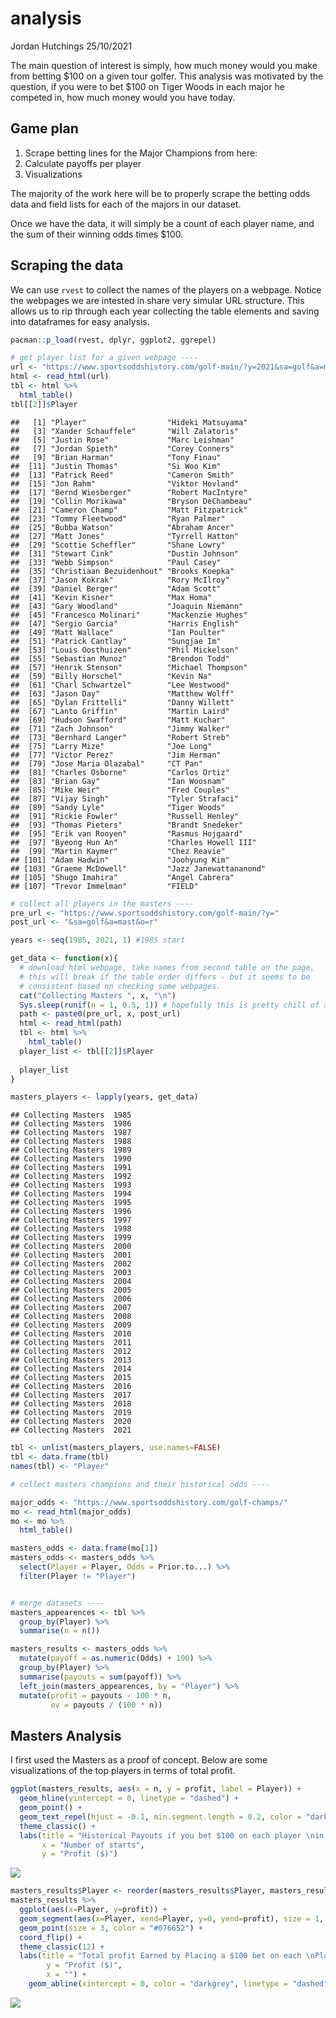 analysis
================
Jordan Hutchings
25/10/2021

The main question of interest is simply, how much money would you make
from betting $100 on a given tour golfer. This analysis was motivated by
the question, if you were to bet $100 on Tiger Woods in each major he
competed in, how much money would you have today.

## Game plan

1.  Scrape betting lines for the Major Champions from here:
2.  Calculate payoffs per player
3.  Visualizations

The majority of the work here will be to properly scrape the betting
odds data and field lists for each of the majors in our dataset.

Once we have the data, it will simply be a count of each player name,
and the sum of their winning odds times $100.

## Scraping the data

We can use `rvest` to collect the names of the players on a webpage.
Notice the webpages we are intested in share very simular URL structure.
This allows us to rip through each year collecting the table elements
and saving into dataframes for easy analysis.

``` r
pacman::p_load(rvest, dplyr, ggplot2, ggrepel)

# get player list for a given webpage ----
url <- "https://www.sportsoddshistory.com/golf-main/?y=2021&sa=golf&a=mast&o=r"
html <- read_html(url)
tbl <- html %>%
  html_table()
tbl[[2]]$Player
```

    ##   [1] "Player"                  "Hideki Matsuyama"       
    ##   [3] "Xander Schauffele"       "Will Zalatoris"         
    ##   [5] "Justin Rose"             "Marc Leishman"          
    ##   [7] "Jordan Spieth"           "Corey Conners"          
    ##   [9] "Brian Harman"            "Tony Finau"             
    ##  [11] "Justin Thomas"           "Si Woo Kim"             
    ##  [13] "Patrick Reed"            "Cameron Smith"          
    ##  [15] "Jon Rahm"                "Viktor Hovland"         
    ##  [17] "Bernd Wiesberger"        "Robert MacIntyre"       
    ##  [19] "Collin Morikawa"         "Bryson DeChambeau"      
    ##  [21] "Cameron Champ"           "Matt Fitzpatrick"       
    ##  [23] "Tommy Fleetwood"         "Ryan Palmer"            
    ##  [25] "Bubba Watson"            "Abraham Ancer"          
    ##  [27] "Matt Jones"              "Tyrrell Hatton"         
    ##  [29] "Scottie Scheffler"       "Shane Lowry"            
    ##  [31] "Stewart Cink"            "Dustin Johnson"         
    ##  [33] "Webb Simpson"            "Paul Casey"             
    ##  [35] "Christiaan Bezuidenhout" "Brooks Koepka"          
    ##  [37] "Jason Kokrak"            "Rory McIlroy"           
    ##  [39] "Daniel Berger"           "Adam Scott"             
    ##  [41] "Kevin Kisner"            "Max Homa"               
    ##  [43] "Gary Woodland"           "Joaquin Niemann"        
    ##  [45] "Francesco Molinari"      "Mackenzie Hughes"       
    ##  [47] "Sergio Garcia"           "Harris English"         
    ##  [49] "Matt Wallace"            "Ian Poulter"            
    ##  [51] "Patrick Cantlay"         "Sungjae Im"             
    ##  [53] "Louis Oosthuizen"        "Phil Mickelson"         
    ##  [55] "Sebastian Munoz"         "Brendon Todd"           
    ##  [57] "Henrik Stenson"          "Michael Thompson"       
    ##  [59] "Billy Horschel"          "Kevin Na"               
    ##  [61] "Charl Schwartzel"        "Lee Westwood"           
    ##  [63] "Jason Day"               "Matthew Wolff"          
    ##  [65] "Dylan Frittelli"         "Danny Willett"          
    ##  [67] "Lanto Griffin"           "Martin Laird"           
    ##  [69] "Hudson Swafford"         "Matt Kuchar"            
    ##  [71] "Zach Johnson"            "Jimmy Walker"           
    ##  [73] "Bernhard Langer"         "Robert Streb"           
    ##  [75] "Larry Mize"              "Joe Long"               
    ##  [77] "Victor Perez"            "Jim Herman"             
    ##  [79] "Jose Maria Olazabal"     "CT Pan"                 
    ##  [81] "Charles Osborne"         "Carlos Ortiz"           
    ##  [83] "Brian Gay"               "Ian Woosnam"            
    ##  [85] "Mike Weir"               "Fred Couples"           
    ##  [87] "Vijay Singh"             "Tyler Strafaci"         
    ##  [89] "Sandy Lyle"              "Tiger Woods"            
    ##  [91] "Rickie Fowler"           "Russell Henley"         
    ##  [93] "Thomas Pieters"          "Brandt Snedeker"        
    ##  [95] "Erik van Rooyen"         "Rasmus Hojgaard"        
    ##  [97] "Byeong Hun An"           "Charles Howell III"     
    ##  [99] "Martin Kaymer"           "Chez Reavie"            
    ## [101] "Adam Hadwin"             "Joohyung Kim"           
    ## [103] "Graeme McDowell"         "Jazz Janewattananond"   
    ## [105] "Shugo Imahira"           "Angel Cabrera"          
    ## [107] "Trevor Immelman"         "FIELD"

``` r
# collect all players in the masters ----
pre_url <- "https://www.sportsoddshistory.com/golf-main/?y="
post_url <- "&sa=golf&a=mast&o=r"

years <- seq(1985, 2021, 1) #1985 start 

get_data <- function(x){
  # download html webpage, take names from second table on the page, 
  # this will break if the table order differs - but it seems to be 
  # consistent based on checking some webpages. 
  cat("Collecting Masters ", x, "\n")
  Sys.sleep(runif(n = 1, 0.5, 1)) # hopefully this is pretty chill of a wait time
  path <- paste0(pre_url, x, post_url)
  html <- read_html(path)
  tbl <- html %>%
    html_table()
  player_list <- tbl[[2]]$Player
  
  player_list
}

masters_players <- lapply(years, get_data)
```

    ## Collecting Masters  1985 
    ## Collecting Masters  1986 
    ## Collecting Masters  1987 
    ## Collecting Masters  1988 
    ## Collecting Masters  1989 
    ## Collecting Masters  1990 
    ## Collecting Masters  1991 
    ## Collecting Masters  1992 
    ## Collecting Masters  1993 
    ## Collecting Masters  1994 
    ## Collecting Masters  1995 
    ## Collecting Masters  1996 
    ## Collecting Masters  1997 
    ## Collecting Masters  1998 
    ## Collecting Masters  1999 
    ## Collecting Masters  2000 
    ## Collecting Masters  2001 
    ## Collecting Masters  2002 
    ## Collecting Masters  2003 
    ## Collecting Masters  2004 
    ## Collecting Masters  2005 
    ## Collecting Masters  2006 
    ## Collecting Masters  2007 
    ## Collecting Masters  2008 
    ## Collecting Masters  2009 
    ## Collecting Masters  2010 
    ## Collecting Masters  2011 
    ## Collecting Masters  2012 
    ## Collecting Masters  2013 
    ## Collecting Masters  2014 
    ## Collecting Masters  2015 
    ## Collecting Masters  2016 
    ## Collecting Masters  2017 
    ## Collecting Masters  2018 
    ## Collecting Masters  2019 
    ## Collecting Masters  2020 
    ## Collecting Masters  2021

``` r
tbl <- unlist(masters_players, use.names=FALSE)
tbl <- data.frame(tbl)
names(tbl) <- "Player"

# collect masters champions and their historical odds ----

major_odds <- "https://www.sportsoddshistory.com/golf-champs/"
mo <- read_html(major_odds)
mo <- mo %>%
  html_table()

masters_odds <- data.frame(mo[1])
masters_odds <- masters_odds %>%
  select(Player = Player, Odds = Prior.to...) %>%
  filter(Player != "Player")


# merge datasets ----
masters_appearences <- tbl %>%
  group_by(Player) %>%
  summarise(n = n())

masters_results <- masters_odds %>%
  mutate(payoff = as.numeric(Odds) + 100) %>%
  group_by(Player) %>%
  summarise(payouts = sum(payoff)) %>%
  left_join(masters_appearences, by = "Player") %>%
  mutate(profit = payouts - 100 * n,
         ev = payouts / (100 * n))
```

## Masters Analysis

I first used the Masters as a proof of concept. Below are some
visualizations of the top players in terms of total profit.

``` r
ggplot(masters_results, aes(x = n, y = profit, label = Player)) +
  geom_hline(yintercept = 0, linetype = "dashed") + 
  geom_point() + 
  geom_text_repel(hjust = -0.1, min.segment.length = 0.2, color = "darkgrey") + 
  theme_classic() + 
  labs(title = "Historical Payouts if you bet $100 on each player \nin the Masters (1985 - 2021)", 
       x = "Number of starts", 
       y = "Profit ($)")
```

![](README_figs/README-unnamed-chunk-3-1.png)<!-- -->

``` r
masters_results$Player <- reorder(masters_results$Player, masters_results$profit)
masters_results %>%
  ggplot(aes(x=Player, y=profit)) + 
  geom_segment(aes(x=Player, xend=Player, y=0, yend=profit), size = 1, color = "#ffdf00", alpha = 0.3) + 
  geom_point(size = 3, color = "#076652") + 
  coord_flip() + 
  theme_classic(12) + 
  labs(title = "Total profit Earned by Placing a $100 bet on each \nPlayer in the maters (1985 - 2021)", 
        y = "Profit ($)", 
        x = "") + 
    geom_abline(xintercept = 0, color = "darkgrey", linetype = "dashed")
```

![](README_figs/README-unnamed-chunk-3-2.png)<!-- -->
